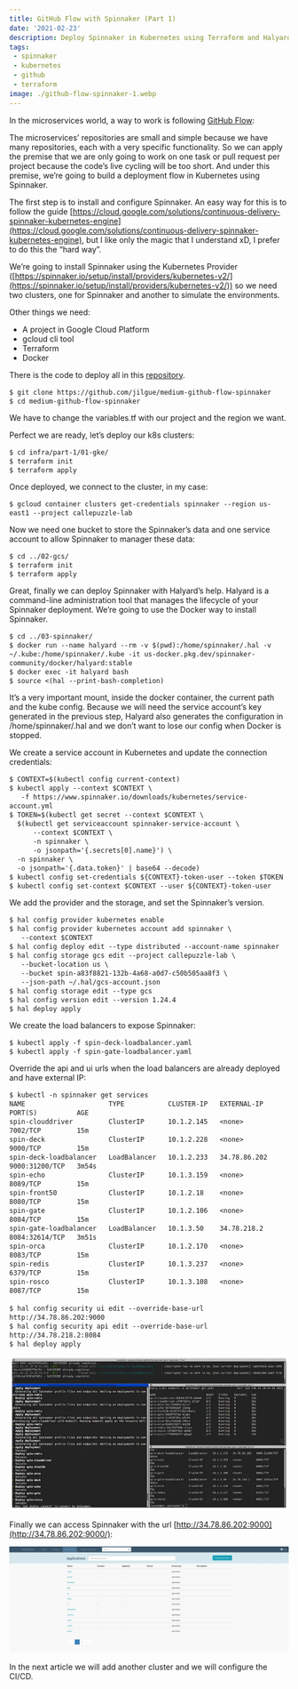 ```yaml
---
title: GitHub Flow with Spinnaker (Part 1)
date: '2021-02-23'
description: Deploy Spinnaker in Kubernetes using Terraform and Halyard
tags:
 - spinnaker
 - kubernetes
 - github
 - terraform
image: ./github-flow-spinnaker-1.webp
---
```


In the microservices world, a way to work is following [GitHub Flow](https://guides.github.com/introduction/flow/):

The microservices’ repositories are small and simple because we have many repositories, each with a very specific functionality. So we can apply the premise that we are only going to work on one task or pull request per project because the code’s live cycling will be too short. And under this premise, we’re going to build a deployment flow in Kubernetes using Spinnaker.

The first step is to install and configure Spinnaker. An easy way for this is to follow the guide [https://cloud.google.com/solutions/continuous-delivery-spinnaker-kubernetes-engine](https://cloud.google.com/solutions/continuous-delivery-spinnaker-kubernetes-engine), but I like only the magic that I understand xD, I prefer to do this the “hard way”.

We’re going to install Spinnaker using the Kubernetes Provider ([https://spinnaker.io/setup/install/providers/kubernetes-v2/](https://spinnaker.io/setup/install/providers/kubernetes-v2/)) so we need two clusters, one for Spinnaker and another to simulate the environments.

Other things we need:

- A project in Google Cloud Platform
- gcloud cli tool
- Terraform
- Docker

There is the code to deploy all in this [repository](https://github.com/jilgue/medium-github-flow-spinnaker).

```
$ git clone https://github.com/jilgue/medium-github-flow-spinnaker
$ cd medium-github-flow-spinnaker
```

We have to change the variables.tf with our project and the region we want.

Perfect we are ready, let’s deploy our k8s clusters:

```
$ cd infra/part-1/01-gke/
$ terraform init
$ terraform apply
```

Once deployed, we connect to the cluster, in my case:

```
$ gcloud container clusters get-credentials spinnaker --region us-east1 --project callepuzzle-lab
```

Now we need one bucket to store the Spinnaker’s data and one service account to allow Spinnaker to manager these data:

```
$ cd ../02-gcs/
$ terraform init
$ terraform apply
```

Great, finally we can deploy Spinnaker with Halyard’s help. Halyard is a command-line administration tool that manages the lifecycle of your Spinnaker deployment. We’re going to use the Docker way to install Spinnaker.

```
$ cd ../03-spinnaker/
$ docker run --name halyard --rm -v $(pwd):/home/spinnaker/.hal -v ~/.kube:/home/spinnaker/.kube -it us-docker.pkg.dev/spinnaker-community/docker/halyard:stable
$ docker exec -it halyard bash
$ source <(hal --print-bash-completion)
```

It’s a very important mount, inside the docker container, the current path and the kube config. Because we will need the service account’s key generated in the previous step, Halyard also generates the configuration in /home/spinnaker/.hal and we don’t want to lose our config when Docker is stopped.

We create a service account in Kubernetes and update the connection credentials:

```
$ CONTEXT=$(kubectl config current-context)
$ kubectl apply --context $CONTEXT \
   -f https://www.spinnaker.io/downloads/kubernetes/service-account.yml
$ TOKEN=$(kubectl get secret --context $CONTEXT \
  $(kubectl get serviceaccount spinnaker-service-account \
      --context $CONTEXT \
      -n spinnaker \
      -o jsonpath='{.secrets[0].name}') \
  -n spinnaker \
  -o jsonpath='{.data.token}' | base64 --decode)
$ kubectl config set-credentials ${CONTEXT}-token-user --token $TOKEN
$ kubectl config set-context $CONTEXT --user ${CONTEXT}-token-user
```

We add the provider and the storage, and set the Spinnaker’s version.

```
$ hal config provider kubernetes enable
$ hal config provider kubernetes account add spinnaker \
   --context $CONTEXT
$ hal config deploy edit --type distributed --account-name spinnaker
$ hal config storage gcs edit --project callepuzzle-lab \
   --bucket-location us \
   --bucket spin-a83f8821-132b-4a68-a0d7-c50b505aa8f3 \
   --json-path ~/.hal/gcs-account.json
$ hal config storage edit --type gcs
$ hal config version edit --version 1.24.4
$ hal deploy apply
```

We create the load balancers to expose Spinnaker:

```
$ kubectl apply -f spin-deck-loadbalancer.yaml
$ kubectl apply -f spin-gate-loadbalancer.yaml
```

Override the api and ui urls when the load balancers are already deployed and have external IP:

```
$ kubectl -n spinnaker get services
NAME                     TYPE           CLUSTER-IP   EXTERNAL-IP    PORT(S)          AGE
spin-clouddriver         ClusterIP      10.1.2.145   <none>         7002/TCP         15m
spin-deck                ClusterIP      10.1.2.228   <none>         9000/TCP         15m
spin-deck-loadbalancer   LoadBalancer   10.1.2.233   34.78.86.202   9000:31200/TCP   3m54s
spin-echo                ClusterIP      10.1.3.159   <none>         8089/TCP         15m
spin-front50             ClusterIP      10.1.2.18    <none>         8080/TCP         15m
spin-gate                ClusterIP      10.1.2.106   <none>         8084/TCP         15m
spin-gate-loadbalancer   LoadBalancer   10.1.3.50    34.78.218.2    8084:32614/TCP   3m51s
spin-orca                ClusterIP      10.1.2.170   <none>         8083/TCP         15m
spin-redis               ClusterIP      10.1.3.237   <none>         6379/TCP         15m
spin-rosco               ClusterIP      10.1.3.108   <none>         8087/TCP         15m

$ hal config security ui edit --override-base-url http://34.78.86.202:9000
$ hal config security api edit --override-base-url http://34.78.218.2:8084
$ hal deploy apply
```

![](./github-flow-spinnaker-2.webp)

Finally we can access Spinnaker with the url [http://34.78.86.202:9000](http://34.78.86.202:9000/):

![](./github-flow-spinnaker-3.webp)

In the next article we will add another cluster and we will configure the CI/CD.
